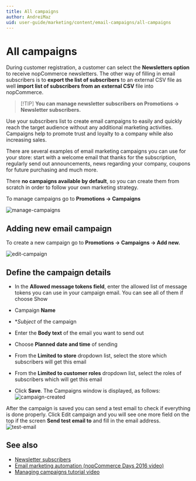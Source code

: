 ```yaml
---
title: All campaigns
author: AndreiMaz
uid: user-guide/marketing/content/email-campaigns/all-campaigns
---
```


# All campaigns

During customer registration, a customer can select the **Newsletters option** to receive nopCommerce newsletters. The other way of filling in email subscribers is to **export the list of subscribers** to an external CSV file as well **import list of subscribers from an external CSV** file into nopCommerce.

> [!TIP] **You can manage newsletter subscribers on Promotions → Newsletter subscribers.**

Use your subscribers list to create email campaigns to easily and quickly reach the target audience without any additional marketing activities. Campaigns help to promote trust and loyalty to a company while also increasing sales.

There are several examples of email marketing campaigns you can use for your store: start with a welcome email that thanks for the subscription, regularly send out announcements, news regarding your company, coupons for future purchasing and much more.

There **no campaigns available by default**, so you can create them from scratch in order to follow your own marketing strategy.

To manage campaigns go to **Promotions → Campaigns**

![manage-campaigns](_static/all-campaigns/manage-campaigns.png)

## Adding new email campaign

To create a new campaign go to **Promotions → Campaigns → Add new.**

![edit-campaign](_static/all-campaigns/Campaign-Create.png)

## Define the campaign details

- In the **Allowed message tokens field**, enter the allowed list of message tokens you can use in your campaign email. You can see all of them if choose Show

- Campaign **Name**

- **Subject* of the campaign
- Enter the **Body text** of the email you want to send out
- Choose **Planned date and time** of sending
- From the **Limited to store** dropdown list, select the store which subscribers will get this email
- From the **Limited to customer roles** dropdown list, select the roles of subscribers which will get this email
- Click **Save**. The Campaigns window is displayed, as follows: ![campaign-created](_static/all-campaigns/campaign-list.png)

After the campaign is saved you can send a test email to check if everything is done properly. Click Edit campaign and you will see one more field on the top if the screen **Send test email to** and fill in the email address. ![test-email](_static/all-campaigns/send-test-email.png)

## See also

- [Newsletter subscribers](xref:user-guide/marketing/content/email-campaigns/newsletter-subscribers)
- [Email marketing automation (nopCommerce Days 2016 video)](https://www.youtube.com/watch?v=Y6hytFXk5p0&index=23&list=PLnL_aDfmRHwt_6bP-8bd1rNPNIwWz86K2)
- [Managing campaigns tutorial video](https://www.youtube.com/watch?v=k2wCM0u2gmo&list=PLnL_aDfmRHwsbhj621A-RFb1KnzeFxYz4&index=13)